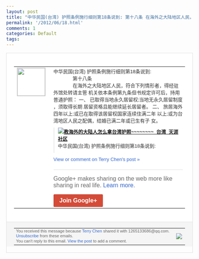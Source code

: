 ```yaml
---
layout: post
title: "中华民国(台湾) 护照条例施行细则第18条说到: 第十八条 在海外之大陆地区人民，..."
permalink: '/2012/06/18.html'
comments: 1
categories: Default
tags: 
---
```

<div style="border:solid 1px #dfdfdf;color:#686868;font:13px Arial"><div style="background-color:#fff;padding:20px;"><table cellpadding="0" cellspacing="0"><tr><td style="padding-right:15px;vertical-align:top"><a href="https://plus.google.com/_/notifications/ngemlink?&amp;emid=CPDK98T_3LACFap_TAodbX0AAA&amp;path=%2F108643996575278738906&amp;dt=1340201471177"><img height="75" src="https://lh3.googleusercontent.com/-KKRGTyJ5Bl0/AAAAAAAAAAI/AAAAAAAAEEY/jllxqER5dCk/s75-c-k-a/photo.jpg" style="border:solid 1px #cccccc;" width="75"/></a></td><td style="width:578px;color:#333;font:13px Arial;vertical-align:top;"><div style="padding-bottom:10px">中华民国(台湾) 护照条例施行细则第18条说到:<br/>　　　　第<wbr/>十八条<br/>　　　　在海外之大陆地区人民，符合<wbr/>下列情形者，得经驻外馆处转请主管 机关依本条例第九条但书规定许可后，持用普<wbr/>通护照： 一、 已取得当地永久居留权;当地无永久居留制度<wbr/>，须取得长期 居留资格且能继续延长居留者。 二、 旅居海外四年以上;或已在取得该居留权国家<wbr/>连续住满二年 以上;或为台湾地区人民之配偶，结婚已满二<wbr/>年或已生有子 女。&nbsp;</div><div style="margin-bottom:10px;padding-left:10px; border-left:2px solid #EAEAEA"><span style="margin-right:5px"><a href="http://bbs.city.tianya.cn/tianyacity/content/333/1/94225.shtml" style="zSoyz"><img border="0" src="https://images2-focus-opensocial.googleusercontent.com/gadgets/proxy?url=https://s2.googleusercontent.com/s2/favicons?domain%3Dbbs.city.tianya.cn&amp;container=focus&amp;gadget=a&amp;rewriteMime=image/*&amp;refresh=31536000&amp;resize_h=16"/><span style="font-weight:bold">教海外的大陆人怎么拿台湾护照~~~~~~<wbr/>~~_台湾_天涯社区</span></a><div style="padding-bottom:10px">中华民国(台湾) 护照条例施行细则第18条说到:</div></span></div><a href="https://plus.google.com/_/notifications/ngemlink?&amp;emid=CPDK98T_3LACFap_TAodbX0AAA&amp;path=%2F108643996575278738906%2Fposts%2FGXfy4H3qnEY%3Fgpinv%3DAMIXal8dLDGyGf8bK7M-AqCMiCXgC2m8HxFZI-WofxArInK9-mya-3HguZBfxftEeDkwVJO4ouF25adTBmDxa98mjJGckwe2MjGNvlTq3UsfvD0ZosZWIoA&amp;dt=1340201471177" style="color:#3366CC;text-decoration:none;">View or comment on Terry Chen's post »</a><div style="margin-top:20px;border-top:solid 1px #dfdfdf"><div style="padding:15px 0;color:#686868;font:16px Arial;">Google+ makes sharing on the web more like sharing in real life. <a href="http://www.google.com/+/learnmore/" style="color:#3366CC;text-decoration:none;">Learn more</a>.</div><a href="https://plus.google.com/_/notifications/ngemlink?&amp;emid=CPDK98T_3LACFap_TAodbX0AAA&amp;path=%2F%3Fgpinv%3DAMIXal8dLDGyGf8bK7M-AqCMiCXgC2m8HxFZI-WofxArInK9-mya-3HguZBfxftEeDkwVJO4ouF25adTBmDxa98mjJGckwe2MjGNvlTq3UsfvD0ZosZWIoA&amp;dt=1340201471177" style="display:inline-block;padding:7px 15px;background-color:#d44b38; color:#fff;font-size:16px; font-weight:bold;border-radius:2px;-webkit-border-radius:2px; -moz-border-radius:2px;border:solid 1px #c43b28; white-space:nowrap;text-decoration:none">Join Google+</a></div></td></tr></table></div><div style="border-top:solid 1px #dfdfdf;padding:0 20px; background-color:#f5f5f5"><table cellpadding="0" cellspacing="0" style="height:50px"><tbody><tr><td style="vertical-align:middle;width:100%; color:#636363;font:11px Arial; line-height:120%">You received this message because <a href="https://plus.google.com/_/notifications/ngemlink?&amp;emid=CPDK98T_3LACFap_TAodbX0AAA&amp;path=%2F108643996575278738906%3Fgpinv%3DAMIXal8dLDGyGf8bK7M-AqCMiCXgC2m8HxFZI-WofxArInK9-mya-3HguZBfxftEeDkwVJO4ouF25adTBmDxa98mjJGckwe2MjGNvlTq3UsfvD0ZosZWIoA&amp;dt=1340201471177" style="color:#3366CC;text-decoration:none;">Terry Chen</a> shared it with 1265133686@qq.com. <a href="https://plus.google.com/_/notifications/ngemlink?&amp;emid=CPDK98T_3LACFap_TAodbX0AAA&amp;path=%2F_%2Fnonplus%2Femailsettings%3Fgpinv%3DAMIXal8dLDGyGf8bK7M-AqCMiCXgC2m8HxFZI-WofxArInK9-mya-3HguZBfxftEeDkwVJO4ouF25adTBmDxa98mjJGckwe2MjGNvlTq3UsfvD0ZosZWIoA%26est%3DADH5u8W6G13oCdo2cbYokM-ns12_4EchZ6lZRQaC3EnKl7CGACazCMU3zpKamrs2E-RUdvFwt3IRwLTUBmmDZHfG9x-Jgt781uq_fe463lPhFZPLmyEsjsHBK75PmsuGoe2YfqlTJE_6&amp;dt=1340201471177" style="color:#3366CC;text-decoration:none;">Unsubscribe</a> from these emails.<br/>You can't reply to this email. <a href="https://plus.google.com/_/notifications/ngemlink?&amp;emid=CPDK98T_3LACFap_TAodbX0AAA&amp;path=%2F108643996575278738906%2Fposts%2FGXfy4H3qnEY%3Fgpinv%3DAMIXal8dLDGyGf8bK7M-AqCMiCXgC2m8HxFZI-WofxArInK9-mya-3HguZBfxftEeDkwVJO4ouF25adTBmDxa98mjJGckwe2MjGNvlTq3UsfvD0ZosZWIoA&amp;dt=1340201471177" style="color:#3366CC;text-decoration:none;">View the post</a> to add a comment.<br/></td><td><img src="https://ssl.gstatic.com/s2/oz/images/notifications/logo/google-plus-6617a72bb36cc548861652780c9e6ff1.png"/></td></tr></tbody></table></div></div>